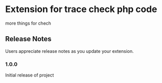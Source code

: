 
# Extension for trace check php code

more things for chech

## Release Notes

Users appreciate release notes as you update your extension.

### 1.0.0

Initial release of project
